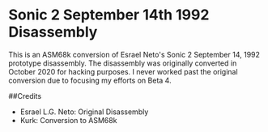 # Sonic 2 September 14th 1992 Disassembly
This is an ASM68k conversion of Esrael Neto's Sonic 2 September 14, 1992 prototype disassembly.
The disassembly was originally converted in October 2020 for hacking purposes.
I never worked past the original conversion due to focusing my efforts on Beta 4.

##Credits
* Esrael L.G. Neto: Original Disassembly
* Kurk: Conversion to ASM68k